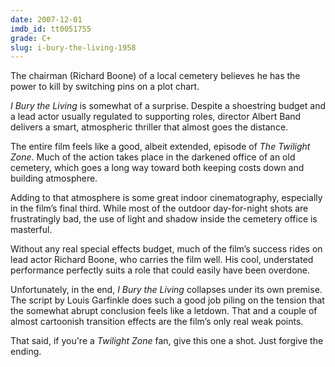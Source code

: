 ```yaml
---
date: 2007-12-01
imdb_id: tt0051755
grade: C+
slug: i-bury-the-living-1958
---
```


The chairman (Richard Boone) of a local cemetery believes he has the power to kill by switching pins on a plot chart.

_I Bury the Living_ is somewhat of a surprise. Despite a shoestring budget and a lead actor usually regulated to supporting roles, director Albert Band delivers a smart, atmospheric thriller that almost goes the distance.

The entire film feels like a good, albeit extended, episode of _The Twilight Zone_. Much of the action takes place in the darkened office of an old cemetery, which goes a long way toward both keeping costs down and building atmosphere.

Adding to that atmosphere is some great indoor cinematography, especially in the film’s final third. While most of the outdoor day-for-night shots are frustratingly bad, the use of light and shadow inside the cemetery office is masterful.

Without any real special effects budget, much of the film’s success rides on lead actor Richard Boone, who carries the film well. His cool, understated performance perfectly suits a role that could easily have been overdone.

Unfortunately, in the end, _I Bury the Living_ collapses under its own premise. The script by Louis Garfinkle does such a good job piling on the tension that the somewhat abrupt conclusion feels like a letdown. That and a couple of almost cartoonish transition effects are the film’s only real weak points.

That said, if you're a _Twilight Zone_ fan, give this one a shot. Just forgive the ending.
